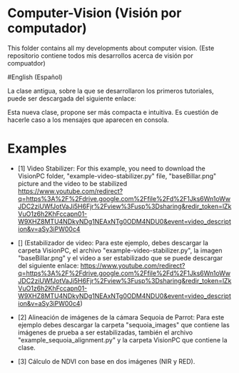 # Computer-Vision (Visión por computador)
This folder contains all my developments about computer vision. (Este repositorio contiene todos mis desarrollos acerca de visión por compuatdor)

#English (Español)

La clase antigua, sobre la que se desarrollaron los primeros tutoriales, puede ser descargada del siguiente enlace:

Esta nueva clase, propone ser más compacta e intuitiva. Es cuestión de hacerle caso a los mensajes que aparecen en consola.

# Examples
- [1] Video Stabilizer: For this example, you need to download the VisionPC folder, "example-video-stabilizer.py" file, "baseBillar.png" picture and the video to be stabilized https://www.youtube.com/redirect?q=https%3A%2F%2Fdrive.google.com%2Ffile%2Fd%2F1Jks6Wn1oWwJDC2ziUWfJotVaJi5H6Fjr%2Fview%3Fusp%3Dsharing&redir_token=lZkVuO1z6h2KhFccapn01-W9XHZ8MTU4NDkyNDg1NEAxNTg0ODM4NDU0&event=video_description&v=aSy3iPW00c4

- [] (Estabilizador de video: Para este ejemplo, debes descargar la carpeta VisionPC, el archivo "example-video-stabilizer.py", la imagen "baseBillar.png" y el video a ser estabilizado que se puede descargar del siguiente enlace: https://www.youtube.com/redirect?q=https%3A%2F%2Fdrive.google.com%2Ffile%2Fd%2F1Jks6Wn1oWwJDC2ziUWfJotVaJi5H6Fjr%2Fview%3Fusp%3Dsharing&redir_token=lZkVuO1z6h2KhFccapn01-W9XHZ8MTU4NDkyNDg1NEAxNTg0ODM4NDU0&event=video_description&v=aSy3iPW00c4)
 
- [2] Alineación de imágenes de la cámara Sequoia de Parrot: Para este ejemplo debes descargar la carpeta "sequoia_images" que contiene las imágenes de prueba a ser estabilizadas, también el archivo "example_sequoia_alignment.py" y la carpeta VisionPC que contiene la clase.

- [3] Cálculo de NDVI con base en dos imágenes (NIR y RED).
